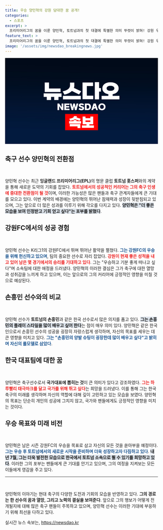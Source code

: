 ```yaml
---
title: 우승 양민혁의 강원 담대한 꿈 공개!
categories:
  - 스포츠
excerpt: >
  프리미어리그의 꿈을 이룬 양민혁, 토트넘과의 첫 대결에 특별한 의미 뚜렷이 밝혀! 강원 우승을 목표로 삼으며 자신을 인정받고 기회를 얻고 싶다는 그의 다짐은 팬들을 설레게 한다.
feature_text: >
  프리미어리그의 꿈을 이룬 양민혁, 토트넘과의 첫 대결에 특별한 의미 뚜렷이 밝혀! 강원 우승을 목표로 삼으며 자신을 인정받고 기회를 얻고 싶다는 그의 다짐은 팬들을 설레게 한다.
image: '/assets/img/newsdao_breakingnews.jpg'
---
```


<p><img src="/assets/img/newsdao_breakingnews.jpg" alt="ranknews 속보" /></p>

<h2 data-ke-size="size26">축구 선수 양민혁의 전환점</h2>

<p data-ke-size="size16">&nbsp;</p>

<p>양민혁 선수는 최근 <b>잉글랜드 프리미어리그(EPL)</b>의 명문 클럽 <b>토트넘 홋스퍼</b>와의 계약을 통해 새로운 도약의 기회를 잡았다. <b><span style="color: #ee2323;">토트넘에서의 성공적인 커리어는 그의 축구 인생에 중대한 전환점이 될 것</span></b>이며, 이러한 가능성은 많은 팬들과 축구 관계자들에게 큰 기대를 모으고 있다. 이번 계약의 배경에는 양민혁의 뛰어난 잠재력과 성장이 뒷받침되고 있으며, 그는 앞으로 더 많은 성과를 이루기 위해 각오를 다지고 있다. <b><span style="background-color: #21538527;">양민혁은 "더 좋은 모습을 보여 인정받고 기회 얻고 싶다"는 포부를 밝혔다</span></b>.</p>

<h2 data-ke-size="size26">강원FC에서의 성공 경험</h2>

<p data-ke-size="size16">&nbsp;</p>

<p>양민혁 선수는 K리그1의 강원FC에서 뛰며 뛰어난 활약을 펼쳤다. <b><span style="color: #1a5490;">그는 강원FC의 우승을 위해 헌신하고 있으며</span></b>, 팀의 중요한 선수로 자리 잡았다. <b><span style="color: #ee2323;">강원이 현재 좋은 성적을 내고 있어 남은 몇 경기에서의 승리를 기대하고 있다</span></b>. 그는 "우승하고 기분 좋게 떠나고 싶다"며 소속팀에 대한 애정을 드러냈다. 양민혁의 이러한 결심은 그가 축구에 대한 열망과 성취감을 느끼게 하고 있으며, 이는 앞으로의 그의 커리어에 긍정적인 영향을 미칠 것으로 예상된다.</p>

<h2 data-ke-size="size26">손흥민 선수와의 비교</h2>

<p data-ke-size="size16">&nbsp;</p>

<p>양민혁 선수가 <b>토트넘의 손흥민</b>과 같은 한국 선수로서 많은 의지를 품고 있다. <b><span style="background-color: #21538527;">그는 손흥민의 플레이 스타일을 많이 배우고 싶어 한다</span></b>는 점이 매우 의미 있다. 양민혁은 같은 한국인으로서 손흥민 선수의 성공을 굉장히 자랑스럽게 생각하며, 자신의 목표를 세우는 데 큰 영향을 미치고 있다. <b><span style="color: #1a5490;">그는 "손흥민의 양발 슈팅이 굉장한데 많이 배우고 싶다"고 밝히며 자신의 롤모델로 삼았다</span></b>.</p>

<h2 data-ke-size="size26">한국 대표팀에 대한 꿈</h2>

<p data-ke-size="size16">&nbsp;</p>

<p>양민혁은 축구선수로서 <b>국가대표에 뽑히는 것</b>이 큰 의미가 있다고 강조하였다. <b><span style="color: #ee2323;">그는 하루빨리 태극마크를 달고 국가를 위해 뛰고 싶다</span></b>는 희망을 드러냈다. 이를 통해 그는 한국 축구의 미래를 생각하며 자신의 역할에 대해 깊이 고민하고 있는 모습을 보였다. 양민혁의 목표는 단순히 개인의 성공에 그치지 않고, 국가와 팬들에게도 긍정적인 영향을 미치는 것이다.</p>

<h2 data-ke-size="size26">우승 목표와 미래 비전</h2>

<p data-ke-size="size16">&nbsp;</p>

<p>양민혁은 남은 시즌 강원FC의 우승을 목표로 삼고 자신의 모든 것을 쏟아부을 예정이다. <b><span style="color: #1a5490;">그는 우승 후 토트넘에서의 새로운 시작을 준비하며 더욱 성장하고자 다짐하고 있다</span></b>. <b><span style="background-color: #21538527;">내년 7월, 그는 더욱 발전한 모습으로 한국에서 토트넘 소속으로 뛸 수 있기를 희망하고 있다</span></b>. 이러한 그의 포부는 팬들에게 큰 기대를 안기고 있으며, 그의 여정을 지켜보는 모든 이들에게 영감을 주고 있다.</p>

<hr>

<p data-ke-size="size16">&nbsp;</p>

<p>양민혁의 이야기는 현대 축구의 다양한 도전과 기회의 모습을 반영하고 있다. <b>그의 경로는 한 선수의 꿈과 열망, 그리고 노력의 결실을 보여준다</b>. 앞으로 그의 행보가 어떻게 전개될지에 대해 많은 축구 팬들이 주목하고 있으며, 양민혁 선수는 이러한 기대에 부응하기 위해 최선을 다하고 있다.</p>
실시간 뉴스 속보는, <a href="https://newsdao.kr" rel="dofollow">https://newsdao.kr</a>


